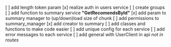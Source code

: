 [ ] add length token param
[x] realize auth in users service
[ ] create groups
[ ] add function to summary service **"GetRecomendsById"**
[x] add param to summary manager to (up/down)load size of chunk
[ ] add permissions to summary_manager
[x] add creator to summary
[ ] add classes and functions to make code easier
[ ] add unique config for each service
[ ] add error messages to each service
[ ] add general with UserClient in api *not in routes*
